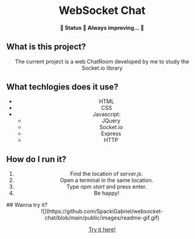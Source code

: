 <h1 align="center">WebSocket Chat</h1>

<h4 align="center"> 
	🚧  Status 🚀 Always improving...  🚧
</h4>

## What is this project?

<p align="center">
The current project is a web ChatRoom developed by me to study the Socket.io library
<p>

## What techlogies does it use?

<div align="center">
  <ul>
    <li>HTML</li>
    <li>CSS</li>
    <li>
      Javascript:
      <ul>
        <li>JQuery</li>
        <li>Socket.io</li>
        <li>Express</li>
        <li>HTTP</li>
      </ul>
    </li>
  </ul>
</div>

## How do I run it?
<div align="center">
  <ol>
    <li>Find the location of <i>server.js</i>.</li>
    <li>Open a terminal in the same location.</li>
    <li>Type <i>npm start</i> and press enter.</li>
    <li>Be happy!</i></li>
  </ol>
</div>
## Wanna try it?

<div align="center">
  ![](https://github.com/SpackiGabriel/websocket-chat/blob/main/public/images/readme-gif.gif)

  <a href="https://tundra-hazel-venom.glitch.me/">Try it here!</a>
</div>
